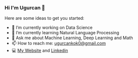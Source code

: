### Hi I'm Ugurcan 👋

Here are some ideas to get you started:

- 🔭 I’m currently working on Data Science
- 🌱 I’m currently learning Natural Language Processing
- 💬 Ask me about Machine Learning, Deep Learning and Math 
- 📫 How to reach me: ugurcankok0@gmail.com
- :computer: [My Website](www.ugurcankok.me) and [Linkedin](https://www.linkedin.com/in/ugur-can-kok/)

